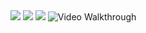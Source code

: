 <img src=http://i.imgur.com/Ybw1OrG.png />
<img src=http://i.imgur.com/zOBGkMK.png />
<img src=http://i.imgur.com/VTBVhBf.png />
<img src=http://i.imgur.com/ZxGf7Mg.gif title='Video Walkthrough' width='' alt='Video Walkthrough' />
